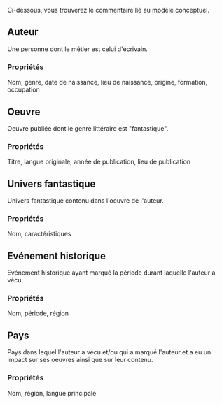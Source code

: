 Ci-dessous, vous trouverez le commentaire lié au modèle conceptuel.

## Auteur

Une personne dont le métier est celui d'écrivain. 

### Propriétés
Nom, genre, date de naissance, lieu de naissance, origine, formation, occupation


## Oeuvre

Oeuvre publiée dont le genre littéraire est "fantastique".


### Propriétés
Titre, langue originale, année de publication, lieu de publication


## Univers fantastique

Univers fantastique contenu dans l'oeuvre de l'auteur.

### Propriétés

Nom, caractéristiques

## Evénement historique

Evénement historique ayant marqué la période durant laquelle l'auteur a vécu.

### Propriétés

Nom, période, région

## Pays

Pays dans lequel l'auteur a vécu et/ou qui a marqué l'auteur et a eu un impact sur ses oeuvres ainsi que sur leur contenu.

### Propriétés

Nom, région, langue principale